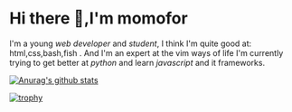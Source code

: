 
# Hi there 👋,I'm momofor

I'm a young *web developer* and *student*,
I think I'm quite good at: html,css,bash,fish .
And I'm an expert at the vim ways of life 
I'm currently trying to get better at *python* and learn *javascript* and it frameworks.

[![Anurag's github stats](https://github-readme-stats.vercel.app/api?username=momofor&theme=nord)](https://github.com/anuraghazra/github-readme-stats)


[![trophy](https://github-profile-trophy.vercel.app/?username=momofor&theme=nord)](https://github.com/ryo-ma/github-profile-trophy)

